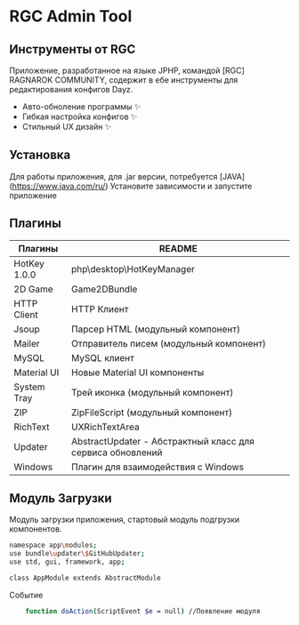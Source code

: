 # RGC Admin Tool
## Инструменты от RGC

Приложение, разработанное на языке JPHP, командой [RGC] RAGNAROK COMMUNITY, содержит в ебе инструменты для редактирования конфигов Dayz.

- Авто-обноление программы ✨
- Гибкая настройка конфигов ✨
- Стильный UX дизайн ✨

## Установка

Для работы приложения, для .jar версии, потребуется [JAVA] (https://www.java.com/ru/) 
Установите зависимости и запустите приложение

## Плагины

| Плагины | README |
| ------ | ------ |
| HotKey 1.0.0 | php\desktop\HotKeyManager |
| 2D Game | Game2DBundle |
| HTTP Client | HTTP Клиент |
| Jsoup | Парсер HTML (модульный компонент) |
| Mailer | Отправитель писем (модульный компонент) |
| MySQL | MySQL клиент |
| Material UI | Новые Material UI компоненты |
| System Tray | Трей иконка (модульный компонент) |
| ZIP | ZipFileScript (модульный компонент) |
| RichText | UXRichTextArea |
| Updater | AbstractUpdater - Абстрактный класс для сервиса обновлений |
| Windows | Плагин для взаимодействия с Windows |

## Модуль Загрузки
Модуль загрузки приложения, стартовый модуль подгрузки компонентов.



```sh
namespace app\modules;
use bundle\updater\$GitHubUpdater;
use std, gui, framework, app;

class AppModule extends AbstractModule
```
Событие
```sh
    function doAction(ScriptEvent $e = null) //Появление модуля
```
